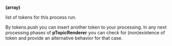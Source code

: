 **(array)**

list of tokens for this process run.

By tokens.push you can insert another token to your processing. In any next processing phases of **pTopicRenderer** you can check for (non)existence of token and provide an alternative behavior for that case.
